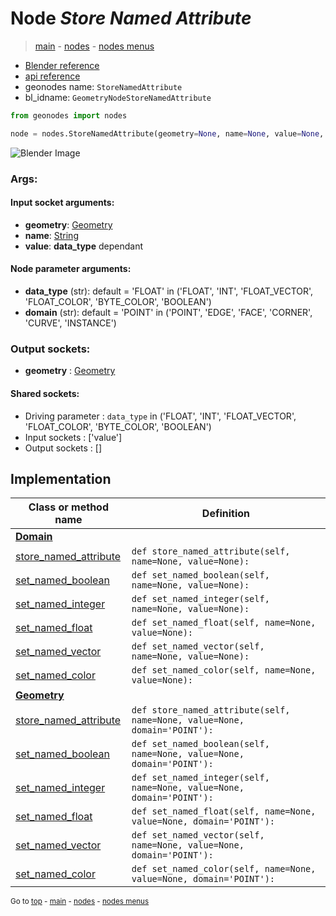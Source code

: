 # Node *Store Named Attribute*

> [main](../structure.md) - [nodes](nodes.md) - [nodes menus](nodes_menus.md)

- [Blender reference](https://docs.blender.org/manual/en/latest/modeling/geometry_nodes/attribute/store_named_attribute.html)
- [api reference](https://docs.blender.org/api/current/bpy.types.GeometryNodeStoreNamedAttribute.html)
- geonodes name: `StoreNamedAttribute`
- bl_idname: `GeometryNodeStoreNamedAttribute`

```python
from geonodes import nodes

node = nodes.StoreNamedAttribute(geometry=None, name=None, value=None, data_type='FLOAT', domain='POINT')
```

![Blender Image](https://docs.blender.org/manual/en/latest/_images/node-types_GeometryNodeStoreNamedAttribute.webp)

### Args:

#### Input socket arguments:

- **geometry**: [Geometry](Geometry.md)
- **name**: [String](String.md)
- **value**: **data_type** dependant

#### Node parameter arguments:

- **data_type** (str): default = 'FLOAT' in ('FLOAT', 'INT', 'FLOAT_VECTOR', 'FLOAT_COLOR', 'BYTE_COLOR', 'BOOLEAN')
- **domain** (str): default = 'POINT' in ('POINT', 'EDGE', 'FACE', 'CORNER', 'CURVE', 'INSTANCE')

### Output sockets:

- **geometry** : [Geometry](Geometry.md)

#### Shared sockets:

- Driving parameter : ``data_type`` in ('FLOAT', 'INT', 'FLOAT_VECTOR', 'FLOAT_COLOR', 'BYTE_COLOR', 'BOOLEAN')
- Input sockets  : ['value']
- Output sockets : []
## Implementation

| Class or method name | Definition |
|----------------------|------------|
| **[Domain](Domain.md)** |
| [store_named_attribute](Domain.md#store_named_attribute) | `def store_named_attribute(self, name=None, value=None):` |
| [set_named_boolean](Domain.md#set_named_boolean) | `def set_named_boolean(self, name=None, value=None):` |
| [set_named_integer](Domain.md#set_named_integer) | `def set_named_integer(self, name=None, value=None):` |
| [set_named_float](Domain.md#set_named_float) | `def set_named_float(self, name=None, value=None):` |
| [set_named_vector](Domain.md#set_named_vector) | `def set_named_vector(self, name=None, value=None):` |
| [set_named_color](Domain.md#set_named_color) | `def set_named_color(self, name=None, value=None):` |
| **[Geometry](Geometry.md)** |
| [store_named_attribute](Geometry.md#store_named_attribute) | `def store_named_attribute(self, name=None, value=None, domain='POINT'):` |
| [set_named_boolean](Geometry.md#set_named_boolean) | `def set_named_boolean(self, name=None, value=None, domain='POINT'):` |
| [set_named_integer](Geometry.md#set_named_integer) | `def set_named_integer(self, name=None, value=None, domain='POINT'):` |
| [set_named_float](Geometry.md#set_named_float) | `def set_named_float(self, name=None, value=None, domain='POINT'):` |
| [set_named_vector](Geometry.md#set_named_vector) | `def set_named_vector(self, name=None, value=None, domain='POINT'):` |
| [set_named_color](Geometry.md#set_named_color) | `def set_named_color(self, name=None, value=None, domain='POINT'):` |

<sub>Go to [top](#node-Store-Named-Attribute) - [main](../structure.md) - [nodes](nodes.md) - [nodes menus](nodes_menus.md)</sub>

